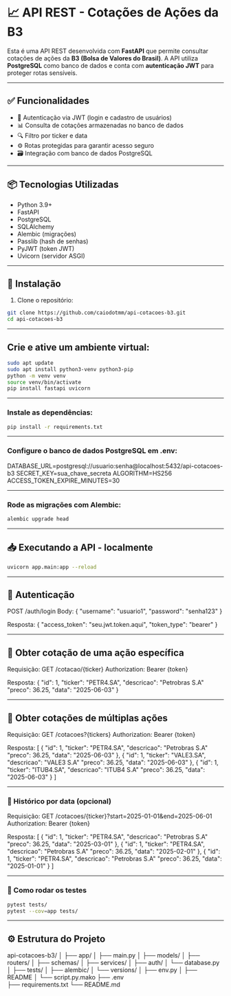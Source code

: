 # 📈 API REST - Cotações de Ações da B3

Esta é uma API REST desenvolvida com **FastAPI** que permite consultar cotações de ações da **B3 (Bolsa de Valores do Brasil)**. A API utiliza **PostgreSQL** como banco de dados e conta com **autenticação JWT** para proteger rotas sensíveis.

---

## ✅ Funcionalidades

- 🔐 Autenticação via JWT (login e cadastro de usuários)
- 📊 Consulta de cotações armazenadas no banco de dados
- 🔍 Filtro por ticker e data
- ⚙️ Rotas protegidas para garantir acesso seguro
- 🗃️ Integração com banco de dados PostgreSQL

---

## 📦 Tecnologias Utilizadas

- Python 3.9+
- FastAPI
- PostgreSQL
- SQLAlchemy
- Alembic (migrações)
- Passlib (hash de senhas)
- PyJWT (token JWT)
- Uvicorn (servidor ASGI)

---

## 🚀 Instalação

1. Clone o repositório:

```bash
git clone https://github.com/caiodotmm/api-cotacoes-b3.git
cd api-cotacoes-b3
```

---

## Crie e ative um ambiente virtual:

```bash
sudo apt update
sudo apt install python3-venv python3-pip
python -m venv venv
source venv/bin/activate
pip install fastapi uvicorn
```

---

### Instale as dependências:

```bash
pip install -r requirements.txt
```

---

### Configure o banco de dados PostgreSQL em .env:

DATABASE_URL=postgresql://usuario:senha@localhost:5432/api-cotacoes-b3
SECRET_KEY=sua_chave_secreta
ALGORITHM=HS256
ACCESS_TOKEN_EXPIRE_MINUTES=30

---

### Rode as migrações com Alembic:

```bash
alembic upgrade head
```

--- 

## 📥 Executando a API - localmente

```bash
uvicorn app.main:app --reload
``` 

---

## 🔐 Autenticação

POST /auth/login
Body:
{
  "username": "usuario1",
  "password": "senha123"
}

Resposta:
{
  "access_token": "seu.jwt.token.aqui",
  "token_type": "bearer"
}

---

## 📌 Obter cotação de uma ação específica

Requisição:
GET /cotacao/{ticker}
Authorization: Bearer {token}

Resposta:
{
  "id": 1,
  "ticker": "PETR4.SA",
  "descricao": "Petrobras S.A"
  "preco": 36.25,
  "data": "2025-06-03"
}

---

## 📌 Obter cotações de múltiplas ações

Requisição:
GET /cotacoes?{tickers}
Authorization: Bearer {token}

Resposta:
[
  {
    "id": 1,
    "ticker": "PETR4.SA",
    "descricao": "Petrobras S.A"
    "preco": 36.25,
    "data": "2025-06-03"
  },
  {
    "id": 1,
    "ticker": "VALE3.SA",
    "descricao": "VALE3 S.A"
    "preco": 36.25,
    "data": "2025-06-03"
  },
  {
    "id": 1,
    "ticker": "ITUB4.SA",
	  "descricao": "ITUB4 S.A"
	  "preco": 36.25,
	  "data": "2025-06-03"
  }
]

---

### 📅 Histórico por data (opcional)

Requisição:
GET /cotacoes/{ticker}?start=2025-01-01&end=2025-06-01
Authorization: Bearer {token}

Resposta:
[
  {
    "id": 1,
    "ticker": "PETR4.SA",
    "descricao": "Petrobras S.A"
    "preco": 36.25,
    "data": "2025-03-01"
  },
  {
    "id": 1,
    "ticker": "PETR4.SA",
    "descricao": "Petrobras S.A"
    "preco": 36.25,
    "data": "2025-02-01"
  },
  {
    "id": 1,
    "ticker": "PETR4.SA",
    "descricao": "Petrobras S.A"
    "preco": 36.25,
    "data": "2025-01-01"
  }
]

---

### 🧪 Como rodar os testes

```bash
pytest tests/
pytest --cov=app tests/
```

---

## ⚙️ Estrutura do Projeto

api-cotacoes-b3/
│
├── app/
│   ├── main.py
│   ├── models/
│   ├── routers/
│   ├── schemas/
│   ├── services/
│   ├── auth/
│   └── database.py
│
├── tests/ 
│
├── alembic/
│   └── versions/
│       ├── env.py
│       ├── README
│       └── script.py.mako
├── .env                   
├── requirements.txt
└── README.md

